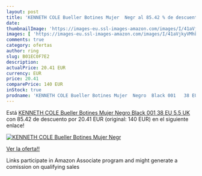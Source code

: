 ```yaml
---
layout: post
title: 'KENNETH COLE Bueller Botines Mujer  Negr al 85.42 % de descuento'
date: 
thumbnailImage: 'https://images-eu.ssl-images-amazon.com/images/I/41aVjkyVMhL._SL200_.jpg'
images: [ 'https://images-eu.ssl-images-amazon.com/images/I/41aVjkyVMhL._SL200_.jpg' ]
comments: true
category: ofertas
author: ring
slug: B01EC0F7E2
description:
actualPrice: 20.41 EUR
currency: EUR
price: 20.41
comparePrice: 140 EUR
inStock: true
prodname: 'KENNETH COLE Bueller Botines Mujer  Negro  Black 001   38 EU  5.5 UK '
---
```


Está [KENNETH COLE Bueller Botines Mujer  Negro  Black 001   38 EU  5.5 UK ](https://www.amazon.es/dp/B01EC0F7E2/?tag=tolees-21) con 85.42 de descuento por 20.41 EUR (original: 140 EUR) en el siguiente enlace!

[![KENNETH COLE Bueller Botines Mujer  Negr](https://images-eu.ssl-images-amazon.com/images/I/41aVjkyVMhL._SL200_.jpg)](https://www.amazon.es/dp/B01EC0F7E2/?tag=tolees-21)

[Ver la oferta!!](https://www.amazon.es/dp/B01EC0F7E2/?tag=tolees-21)

Links participate in Amazon Associate program and might generate a comission on qualifying sales


